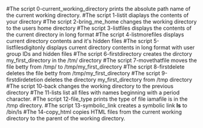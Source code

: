 #The script 0-current_working_directory prints the absolute path name of the current working directory.
#The script 1-listit diaplays the contents of your directory
#The script 2-bring_me_home changes the working directory to the users home directory
#The script 3-listfiles displays the contents of the current directory in long format
#The script 4-listmorefiles displays current directory contents and it's hidden files
#The script 5-listfilesdigitonly displays current directory contents in long format with user group IDs and hidden files
#The script 6-firstdirectory creates the dirctory my_first_directory in the /tm/ directory
#The script 7-movethatfile moves the file betty from /tmp/ to /tmp/my_first_directory
#The script 8-firstdelete deletes the file betty from /tmp/my_first_directory
#The script 9-firstdirdetetion deletes the directory my_first_directory from /tmp directory
#The script 10-back changes the working directory to the previous directory
#The 11-lists list all files with names beginning with a period character.
#The script 12-file_type prints the type of file iamafile is in the /tmp directory.
#The script 13-symbolic_link creates a symbolic link __ls__ to /bin/ls 
#The 14-copy_html copies HTML files from the current working directory to the parent of the working directory.
